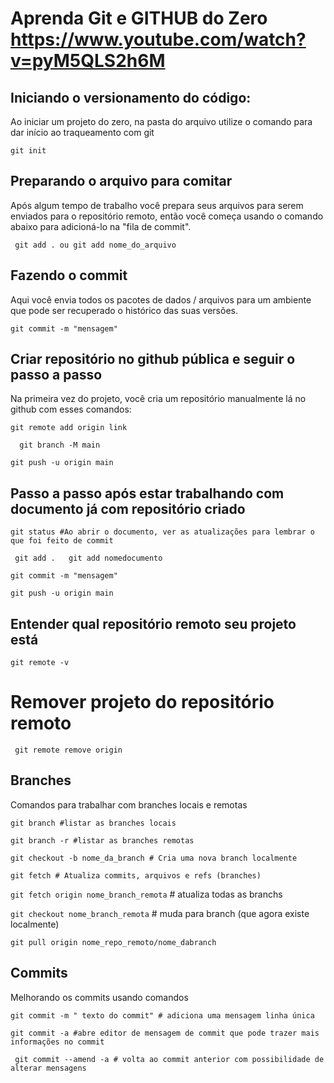 # Aprenda Git e GITHUB do Zero https://www.youtube.com/watch?v=pyM5QLS2h6M

## Iniciando o versionamento do código:
 Ao iniciar um projeto do zero, na pasta do arquivo utilize o comando para dar início ao traqueamento com git

``` git init ```

## Preparando o arquivo para comitar
Após algum tempo de trabalho você prepara seus arquivos para serem enviados para o repositório remoto, então você começa usando o comando abaixo para adicioná-lo na "fila de commit".

``` git add . ou git add nome_do_arquivo```

## Fazendo o commit
Aqui você envia todos os pacotes de dados / arquivos para um ambiente que pode ser recuperado o histórico das suas versões.

```git commit -m "mensagem"```

## Criar repositório no github pública e seguir o passo a passo
Na primeira vez do projeto, você cria um repositório manualmente lá no github com esses comandos:

```git remote add origin link ```

```  git branch -M main```

``` git push -u origin main ```

## Passo a passo após estar trabalhando com documento já com repositório criado

```git status #Ao abrir o documento, ver as atualizações para lembrar o que foi feito de commit```

 ``` git add .   git add nomedocumento```

``` git commit -m "mensagem" ```

``` git push -u origin main ```

## Entender qual repositório remoto seu projeto está
``` git remote -v ```

# Remover projeto do repositório remoto
``` git remote remove origin```


## Branches

Comandos para trabalhar com branches locais e remotas

```git branch #listar as branches locais```

```git branch -r #listar as branches remotas```

```git checkout -b nome_da_branch # Cria uma nova branch localmente```

```git fetch # Atualiza commits, arquivos e refs (branches)```

```git fetch origin nome_branch_remota``` # atualiza todas as branchs

```git checkout nome_branch_remota``` # muda para branch (que agora existe localmente)

```git pull origin nome_repo_remoto/nome_dabranch```



## Commits
Melhorando os commits usando comandos

```git commit -m " texto do commit" # adiciona uma mensagem linha única```

```git commit -a #abre editor de mensagem de commit que pode trazer mais informações no commit```


``` git commit --amend -a # volta ao commit anterior com possibilidade de alterar mensagens```
